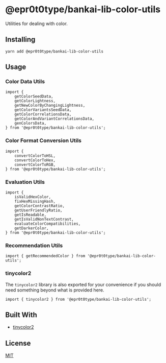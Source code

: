 # @epr0t0type/bankai-lib-color-utils
Utilities for dealing with color.

## Installing
```
yarn add @epr0t0type/bankai-lib-color-utils
```

## Usage

### Color Data Utils
```
import {
    getColorSeedData,
    getColorLightness,
    getNewColorByChangingLightness,
    getColorVariantsSeedData,
    getColorCorrelationsData,
    getColorAndVariantCorrelationsData,
    genColorsData,
} from '@epr0t0type/bankai-lib-color-utils';
```

### Color Format Conversion Utils
```
import {
    convertColorToHSL,
    convertColorToHex,
    convertColorToRGB,
} from '@epr0t0type/bankai-lib-color-utils';
```

### Evaluation Utils
```
import {
    isValidHexColor,
    fixHexMissingHash,
    getColorContrastRatio,
    getUserFriendlyRatio,
    getIsReadable,
    getIsValidNonTextContrast,
    evaluateColorCompatibilities,
    getDarkerColor,
} from '@epr0t0type/bankai-lib-color-utils';
```

### Recommendation Utils
```
import { getRecommendedColor } from '@epr0t0type/bankai-lib-color-utils';
```

### tinycolor2
The `tinycolor2` library is also exported for your convenience if you should need something beyond what is provided here.

```
import { tinycolor2 } from '@epr0t0type/bankai-lib-color-utils';
```

## Built With
* [tinycolor2](https://github.com/bgrins/TinyColor)

## License
[MIT](../../../LICENSE)
